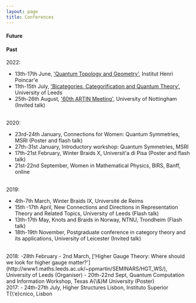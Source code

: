 ```yaml
---
layout: page
title: Conferences
---
```


#### Future

#### Past

2022:

- 13th-17th June, ['Quantum Topology and Geometry'](https://www.mathconf.org/qtg2022), Institut Henri Poincar\'e
- 11th-15th July, ['Bicategories, Categorification and Quantum Theory'](https://conferences.leeds.ac.uk/bcqt2022/), University of Leeds
- 25th-26th August, ['60th ARTIN Meeting'](https://www.nottingham.ac.uk/mathematics/events/artin-2022.aspx), University of Nottingham (Invited talk)

<br> 2020:

- 23rd-24th January, Connections for Women: Quantum Symmetries, MSRI (Poster and flash talk)
- 27th-31st January, Introductory workshop: Quantum Symmetries, MSRI
- 17th-21st February, Winter Braids X, Universit\'a di Pisa (Poster and flash talk)
- 21st-22nd September, Women in Mathematical Physics, BIRS, Banff, online

<br> 2019:
- 4th-7th March, Winter Braids IX, Universit&eacute; de Reims
- 15th -17th April, New Connections and Directions in Representation Theory and Related Topics, University of Leeds (Flash talk)
- 13th-17th May, Knots and Braids in Norway, NTNU, Trondheim (Flash talk)
- 18th-19th November, Postgraduate conference in category theory and its applications, University of Leicester (Invited talk)
<br> 
2018:
-28th February - 2nd March, ['Higher Gauge Theory: Where should we look for higher gauge matter?'](http://www1.maths.leeds.ac.uk/~ppmartin/SEMINARS/HGT_WS/), University of Leeds (Organiser)
- 20th-22nd Sept, Quantum Computation and Information Workshop, Texas A{\&}M University (Poster)
<br> 
2017:
- 24th-27th July, Higher Structures Lisbon, Instituto Superior T{\'e}cnico, Lisbon
